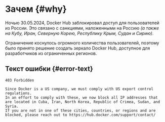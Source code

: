 # Зачем {#why}

Ночью 30.05.2024, Docker Hub заблокировал доступ для пользователей из России. Это связано с санкциями, наложенными на Россию _(а также на Кубу, Иран, Северную Корею, Республику Крым, Судан и Сирию)_.

Ограничение коснулось огромного количества пользователей, поэтому было принято решение создать зеркало Docker Hub, доступное для разработчиков из ограниченных регионов.

## Текст ошибки {#error-text}

```
403 Forbidden

Since Docker is a US company, we must comply with US export control regulations.
In an effort to comply with these, we now block all IP addresses that are located in Cuba, Iran, North Korea, Republic of Crimea, Sudan, and Syria.
If you are not in one of these cities, countries, or regions and are blocked, please reach out to https://hub.docker.com/support/contact/
```

